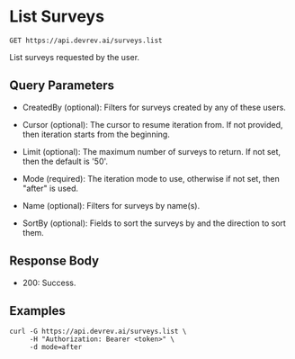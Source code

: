# List Surveys

```http
GET https://api.devrev.ai/surveys.list
```

List surveys requested by the user.



## Query Parameters

- CreatedBy (optional): Filters for surveys created by any of these users.
- Cursor (optional): The cursor to resume iteration from. If not provided, then iteration
starts from the beginning.

- Limit (optional): The maximum number of surveys to return. If not set, then the default
is '50'.

- Mode (required): The iteration mode to use, otherwise if not set, then "after" is
used.

- Name (optional): Filters for surveys by name(s).
- SortBy (optional): Fields to sort the surveys by and the direction to sort them.


## Response Body

- 200: Success.

## Examples

```shell
curl -G https://api.devrev.ai/surveys.list \
     -H "Authorization: Bearer <token>" \
     -d mode=after
```